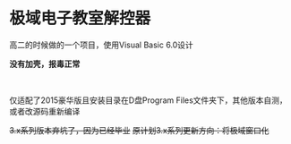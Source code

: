 # 极域电子教室解控器

高二的时候做的一个项目，使用Visual Basic 6.0设计

**没有加壳，报毒正常**

<br/>

仅适配了2015豪华版且安装目录在D盘Program Files文件夹下，其他版本自测，或者改源码重新编译


~~3.x系列版本弃坑了，因为已经毕业~~
~~原计划3.x系列更新方向：将极域窗口化~~
